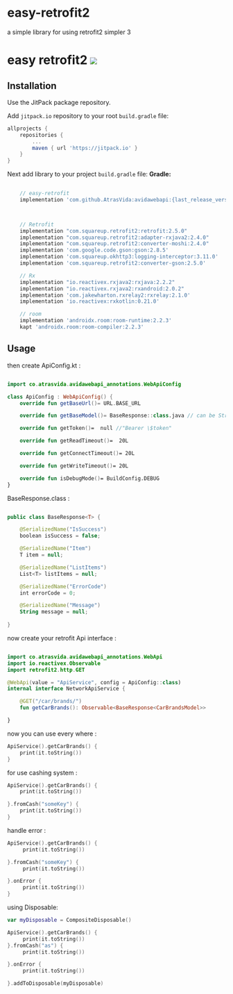 # easy-retrofit2
a simple library for using retrofit2 simpler 3

# easy retrofit2   [![](https://jitpack.io/v/AtrasVida/avidawebapi.svg)](https://jitpack.io/#AtrasVida/avidawebapi)



## Installation
Use the JitPack package repository.

Add `jitpack.io` repository to your root `build.gradle` file:
```groovy
allprojects {
    repositories {
        ...
        maven { url 'https://jitpack.io' }
    }
}
```

Next add library to your project `build.gradle` file:
**Gradle:**
```groovy
   
    // easy-retrofit
    implementation 'com.github.AtrasVida:avidawebapi:{last_release_version}'



    // Retrofit
    implementation "com.squareup.retrofit2:retrofit:2.5.0"
    implementation "com.squareup.retrofit2:adapter-rxjava2:2.4.0"
    implementation "com.squareup.retrofit2:converter-moshi:2.4.0"
    implementation 'com.google.code.gson:gson:2.8.5'
    implementation 'com.squareup.okhttp3:logging-interceptor:3.11.0'
    implementation 'com.squareup.retrofit2:converter-gson:2.5.0'

    // Rx
    implementation "io.reactivex.rxjava2:rxjava:2.2.2"
    implementation "io.reactivex.rxjava2:rxandroid:2.0.2"
    implementation 'com.jakewharton.rxrelay2:rxrelay:2.1.0'
    implementation 'io.reactivex:rxkotlin:0.21.0'

    // room
    implementation 'androidx.room:room-runtime:2.2.3'
    kapt 'androidx.room:room-compiler:2.2.3'

```


## Usage


then create ApiConfig.kt :
```kotlin

import co.atrasvida.avidawebapi_annotations.WebApiConfig

class ApiConfig : WebApiConfig() {
    override fun getBaseUrl()= URL.BASE_URL

    override fun getBaseModel()= BaseResponse::class.java // can be String or Object

    override fun getToken()=  null //"Bearer \$token"

    override fun getReadTimeout()=  20L

    override fun getConnectTimeout()= 20L

    override fun getWriteTimeout()= 20L

    override fun isDebugMode()= BuildConfig.DEBUG
}
```

BaseResponse.class :
```kotlin

public class BaseResponse<T> {

    @SerializedName("IsSuccess")
    boolean isSuccess = false;

    @SerializedName("Item")
    T item = null;

    @SerializedName("ListItems")
    List<T> listItems = null;

    @SerializedName("ErrorCode")
    int errorCode = 0;

    @SerializedName("Message")
    String message = null;
    
}

```

now create your retrofit Api interface :
```kotlin

import co.atrasvida.avidawebapi_annotations.WebApi
import io.reactivex.Observable
import retrofit2.http.GET

@WebApi(value = "ApiService", config = ApiConfig::class)
internal interface NetworkApiService {

    @GET("/car/brands/")
    fun getCarBrands(): Observable<BaseResponse<CarBrandsModel>>

}
```

now you can use every where :
```kotlin
ApiService().getCarBrands() {
    print(it.toString())
}

```

for use cashing system :
```kotlin
ApiService().getCarBrands() {
    print(it.toString())

}.fromCash("someKey") {
    print(it.toString())
}
```

handle error :

```kotlin
ApiService().getCarBrands() {
     print(it.toString())

}.fromCash("someKey") {
     print(it.toString())

}.onError {
     print(it.toString())
}
```

using Disposable:

```kotlin
var myDisposable = CompositeDisposable()

ApiService().getCarBrands() {
     print(it.toString())
}.fromCash("as") {
     print(it.toString())

}.onError {
     print(it.toString())

}.addToDisposable(myDisposable)
```



